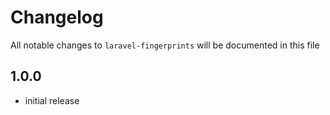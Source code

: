 # Changelog

All notable changes to `laravel-fingerprints` will be documented in this file

## 1.0.0

- initial release
